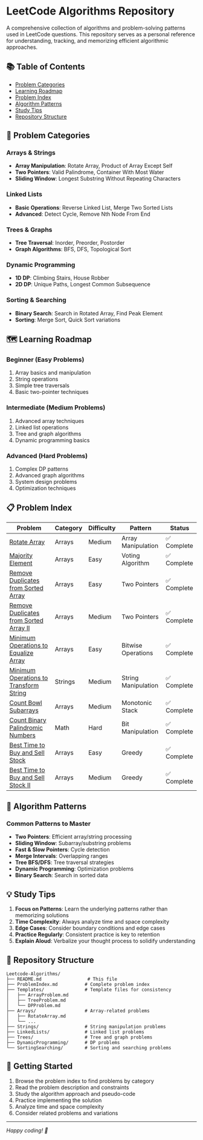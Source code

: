 # LeetCode Algorithms Repository

A comprehensive collection of algorithms and problem-solving patterns used in LeetCode questions. This repository serves as a personal reference for understanding, tracking, and memorizing efficient algorithmic approaches.

## 📚 Table of Contents

- [Problem Categories](#problem-categories)
- [Learning Roadmap](#learning-roadmap)
- [Problem Index](#problem-index)
- [Algorithm Patterns](#algorithm-patterns)
- [Study Tips](#study-tips)
- [Repository Structure](#repository-structure)

## 🎯 Problem Categories

### Arrays & Strings
- **Array Manipulation**: Rotate Array, Product of Array Except Self
- **Two Pointers**: Valid Palindrome, Container With Most Water
- **Sliding Window**: Longest Substring Without Repeating Characters

### Linked Lists
- **Basic Operations**: Reverse Linked List, Merge Two Sorted Lists
- **Advanced**: Detect Cycle, Remove Nth Node From End

### Trees & Graphs
- **Tree Traversal**: Inorder, Preorder, Postorder
- **Graph Algorithms**: BFS, DFS, Topological Sort

### Dynamic Programming
- **1D DP**: Climbing Stairs, House Robber
- **2D DP**: Unique Paths, Longest Common Subsequence

### Sorting & Searching
- **Binary Search**: Search in Rotated Array, Find Peak Element
- **Sorting**: Merge Sort, Quick Sort variations

## 🗺️ Learning Roadmap

### Beginner (Easy Problems)
1. Array basics and manipulation
2. String operations
3. Simple tree traversals
4. Basic two-pointer techniques

### Intermediate (Medium Problems)
1. Advanced array techniques
2. Linked list operations
3. Tree and graph algorithms
4. Dynamic programming basics

### Advanced (Hard Problems)
1. Complex DP patterns
2. Advanced graph algorithms
3. System design problems
4. Optimization techniques

## 📋 Problem Index

| Problem | Category | Difficulty | Pattern | Status |
|---------|----------|------------|---------|--------|
| [Rotate Array](./Arrays/RotateArray.md) | Arrays | Medium | Array Manipulation | ✅ Complete |
| [Majority Element](./Arrays/MajorityElement.md) | Arrays | Easy | Voting Algorithm | ✅ Complete |
| [Remove Duplicates from Sorted Array](./Arrays/RemoveDuplicatesFromSortedArray.md) | Arrays | Easy | Two Pointers | ✅ Complete |
| [Remove Duplicates from Sorted Array II](./Arrays/RemoveDuplicatesFromSortedArrayII.md) | Arrays | Medium | Two Pointers | ✅ Complete |
| [Minimum Operations to Equalize Array](./Arrays/MinimumOperationsToEqualizeArray.md) | Arrays | Easy | Bitwise Operations | ✅ Complete |
| [Minimum Operations to Transform String](./Strings/MinimumOperationsToTransformString.md) | Strings | Medium | String Manipulation | ✅ Complete |
| [Count Bowl Subarrays](./Arrays/CountBowlSubarrays.md) | Arrays | Medium | Monotonic Stack | ✅ Complete |
| [Count Binary Palindromic Numbers](./Math/CountBinaryPalindromicNumbers.md) | Math | Hard | Bit Manipulation | ✅ Complete |
| [Best Time to Buy and Sell Stock](./Arrays/BestTimeToBuyAndSellStock.md) | Arrays | Easy | Greedy | ✅ Complete |
| [Best Time to Buy and Sell Stock II](./Arrays/BestTimeToBuyAndSellStockII.md) | Arrays | Medium | Greedy | ✅ Complete |

## 🔧 Algorithm Patterns

### Common Patterns to Master
- **Two Pointers**: Efficient array/string processing
- **Sliding Window**: Subarray/substring problems
- **Fast & Slow Pointers**: Cycle detection
- **Merge Intervals**: Overlapping ranges
- **Tree BFS/DFS**: Tree traversal strategies
- **Dynamic Programming**: Optimization problems
- **Binary Search**: Search in sorted data

## 💡 Study Tips

1. **Focus on Patterns**: Learn the underlying patterns rather than memorizing solutions
2. **Time Complexity**: Always analyze time and space complexity
3. **Edge Cases**: Consider boundary conditions and edge cases
4. **Practice Regularly**: Consistent practice is key to retention
5. **Explain Aloud**: Verbalize your thought process to solidify understanding

## 📁 Repository Structure

```
Leetcode-Algorithms/
├── README.md                 # This file
├── ProblemIndex.md          # Complete problem index
├── Templates/               # Template files for consistency
│   ├── ArrayProblem.md
│   ├── TreeProblem.md
│   └── DPProblem.md
├── Arrays/                  # Array-related problems
│   ├── RotateArray.md
│   └── ...
├── Strings/                 # String manipulation problems
├── LinkedLists/             # Linked list problems
├── Trees/                   # Tree and graph problems
├── DynamicProgramming/      # DP problems
└── SortingSearching/        # Sorting and searching problems
```

## 🚀 Getting Started

1. Browse the problem index to find problems by category
2. Read the problem description and constraints
3. Study the algorithm approach and pseudo-code
4. Practice implementing the solution
5. Analyze time and space complexity
6. Consider related problems and variations

---

*Happy coding! 🎉*
